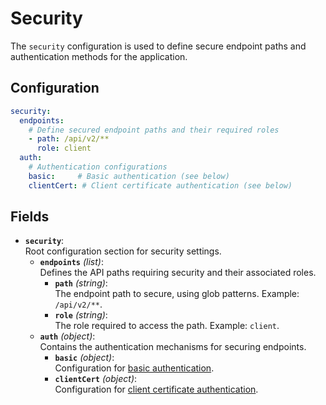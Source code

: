 # Security <Badge type="tip" text="Clinical Domain Agent" /><Badge type="tip" text="Research Domain Agent" /><Badge type="tip" text="Trust Center Agent" /> 

The `security` configuration is used to define secure endpoint paths and authentication methods for the application.

## Configuration

```yaml
security:
  endpoints:
    # Define secured endpoint paths and their required roles
    - path: /api/v2/**
      role: client
  auth:
    # Authentication configurations
    basic:     # Basic authentication (see below)
    clientCert: # Client certificate authentication (see below)
```

## Fields

- **`security`**:  
  Root configuration section for security settings.
  - **`endpoints`** *(list)*:  
    Defines the API paths requiring security and their associated roles.
    - **`path`** *(string)*:  
      The endpoint path to secure, using glob patterns. Example: `/api/v2/**`.
    - **`role`** *(string)*:  
      The role required to access the path. Example: `client`.
  - **`auth`** *(object)*:  
    Contains the authentication mechanisms for securing endpoints.
      - **`basic`** *(object)*:  
        Configuration for [basic authentication](./basic.md).
      - **`clientCert`** *(object)*:  
        Configuration for [client certificate authentication](./client-certs.md).
